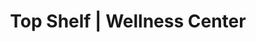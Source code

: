 ---
title: "Top Shelf | Wellness Center"
url: /phoenix/top-shelf-wellness-center/
shop: cannabis
---